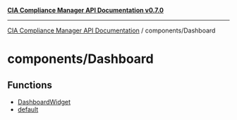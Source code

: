 [**CIA Compliance Manager API Documentation v0.7.0**](../../README.md)

***

[CIA Compliance Manager API Documentation](../../modules.md) / components/Dashboard

# components/Dashboard

## Functions

- [DashboardWidget](functions/DashboardWidget.md)
- [default](functions/default.md)
